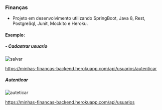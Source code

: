 <h3> Finanças </h3>

- Projeto em desenvolvimento utilizando SpringBoot, Java 8, Rest, PostgreSql, Junit, Mockito e Heroku.


<h4> Exemplo: </h4>

<h5>- Cadastrar usuario</h5

![salvar](https://user-images.githubusercontent.com/3504902/73540867-c3e53c80-440f-11ea-969c-be585f3f8391.jpg)

https://minhas-financas-backend.herokuapp.com/api/usuarios/autenticar

<h5> Autenticar</h5>

![auteticar](https://user-images.githubusercontent.com/3504902/73541172-7b7a4e80-4410-11ea-9dde-cbfa0b831ebf.jpg)
 
 https://minhas-financas-backend.herokuapp.com/api/usuarios




